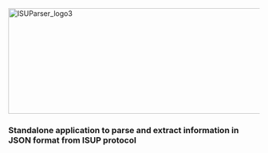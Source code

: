 <img width="532" height="212" alt="ISUParser_logo3" src="https://github.com/user-attachments/assets/a81753d2-28c3-4620-9ba3-2eafd7afa2ff" />


### Standalone application to parse and extract information in JSON format from ISUP protocol
